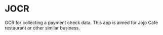 # JOCR
OCR for collecting a payment check data. This app is aimed for Jojo Cafe restaurant or other similar business.
